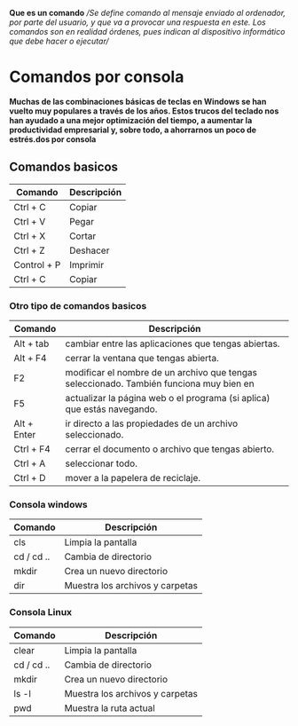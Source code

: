 **Que es un comando** 
*/Se define comando al mensaje enviado al ordenador, por parte del usuario, y que va a provocar una respuesta en este. Los comandos son en realidad órdenes, pues indican al dispositivo informático que debe hacer o ejecutar/*

# Comandos por consola
**Muchas de las combinaciones básicas de teclas en Windows se han vuelto muy populares a través de los años. Estos trucos del teclado nos han ayudado a una mejor optimización del tiempo, a aumentar la productividad empresarial y, sobre todo, a ahorrarnos un poco de estrés.dos por consola**          

## Comandos basicos 
| Comando | Descripción |
| --- | --- |
|Ctrl + C | Copiar |
|Ctrl + V | Pegar |
|Ctrl + X | Cortar |
|Ctrl + Z | Deshacer |
|Control + P | Imprimir |
|Ctrl + C | Copiar |

### Otro tipo de comandos basicos 
| Comando | Descripción |
| --- | --- |
|Alt + tab | cambiar entre las aplicaciones que tengas abiertas. |
|Alt + F4 | cerrar la ventana que tengas abierta. |
|F2 | modificar el nombre de un archivo que tengas seleccionado. También funciona muy bien en |Excel para modificar una celda|
|F5 | actualizar la página web o el programa (si aplica) que estás navegando. |
|Alt + Enter | ir directo a las propiedades de un archivo seleccionado. |
|Ctrl + F4 | cerrar el documento o archivo que tengas abierto. |
|Ctrl + A | seleccionar todo. |
|Ctrl + D | mover a la papelera de reciclaje. |



### Consola windows

| Comando | Descripción |
| --- | --- |
| cls | Limpia la pantalla |
| cd / cd .. | Cambia de directorio |
| mkdir | Crea un nuevo directorio |
| dir | Muestra los archivos y carpetas |

### Consola Linux

| Comando | Descripción |
| --- | --- |
| clear | Limpia la pantalla |
| cd / cd .. | Cambia de directorio |
| mkdir | Crea un nuevo directorio |
| ls -l | Muestra los archivos y carpetas |
| pwd | Muestra la ruta actual |
